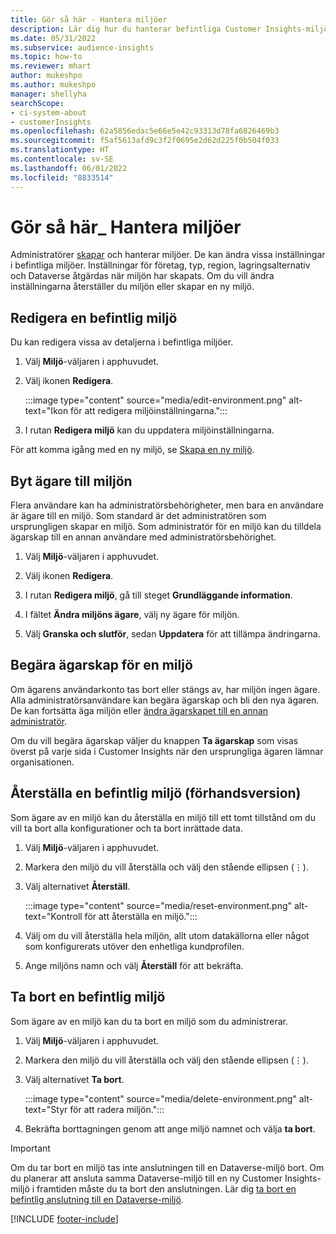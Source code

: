 ```yaml
---
title: Gör så här - Hantera miljöer
description: Lär dig hur du hanterar befintliga Customer Insights-miljöer som administratör.
ms.date: 05/31/2022
ms.subservice: audience-insights
ms.topic: how-to
ms.reviewer: mhart
author: mukeshpo
ms.author: mukeshpo
manager: shellyha
searchScope:
- ci-system-about
- customerInsights
ms.openlocfilehash: 62a5856edac5e66e5e42c93313d78fa6826469b3
ms.sourcegitcommit: f5af5613afd9c3f2f0695e2d62d225f0b504f033
ms.translationtype: HT
ms.contentlocale: sv-SE
ms.lasthandoff: 06/01/2022
ms.locfileid: "8833514"
---
```

# <a name="how-to-manage-environments"></a>Gör så här_ Hantera miljöer

Administratörer [skapar](create-environment.md) och hanterar miljöer. De kan ändra vissa inställningar i befintliga miljöer. Inställningar för företag, typ, region, lagringsalternativ och Dataverse åtgärdas när miljön har skapats. Om du vill ändra inställningarna återställer du miljön eller skapar en ny miljö.

## <a name="edit-an-existing-environment"></a>Redigera en befintlig miljö

Du kan redigera vissa av detaljerna i befintliga miljöer.

1. Välj **Miljö**-väljaren i apphuvudet.

1. Välj ikonen **Redigera**.

   :::image type="content" source="media/edit-environment.png" alt-text="Ikon för att redigera miljöinställningarna.":::

1. I rutan **Redigera miljö** kan du uppdatera miljöinställningarna.

För att komma igång med en ny miljö, se [Skapa en ny miljö](create-environment.md).

## <a name="change-the-owner-of-an-environment"></a>Byt ägare till miljön

Flera användare kan ha administratörsbehörigheter, men bara en användare är ägare till en miljö. Som standard är det administratören som ursprungligen skapar en miljö. Som administratör för en miljö kan du tilldela ägarskap till en annan användare med administratörsbehörighet.

1. Välj **Miljö**-väljaren i apphuvudet.

1. Välj ikonen **Redigera**.

1. I rutan **Redigera miljö**, gå till steget **Grundläggande information**.

1. I fältet **Ändra miljöns ägare**, välj ny ägare för miljön.  

1. Välj **Granska och slutför**, sedan **Uppdatera** för att tillämpa ändringarna.

## <a name="claim-ownership-of-an-environment"></a>Begära ägarskap för en miljö

Om ägarens användarkonto tas bort eller stängs av, har miljön ingen ägare. Alla administratörsanvändare kan begära ägarskap och bli den nya ägaren. De kan fortsätta äga miljön eller [ändra ägarskapet till en annan administratör](#change-the-owner-of-an-environment).

Om du vill begära ägarskap väljer du knappen **Ta ägarskap** som visas överst på varje sida i Customer Insights när den ursprungliga ägaren lämnar organisationen.

## <a name="reset-an-existing-environment-preview"></a>Återställa en befintlig miljö (förhandsversion)

Som ägare av en miljö kan du återställa en miljö till ett tomt tillstånd om du vill ta bort alla konfigurationer och ta bort inrättade data.

1. Välj **Miljö**-väljaren i apphuvudet.

1. Markera den miljö du vill återställa och välj den stående ellipsen (&vellip;).

1. Välj alternativet **Återställ**.

   :::image type="content" source="media/reset-environment.png" alt-text="Kontroll för att återställa en miljö.":::

1. Välj om du vill återställa hela miljön, allt utom datakällorna eller något som konfigurerats utöver den enhetliga kundprofilen.

1. Ange miljöns namn och välj **Återställ** för att bekräfta.

## <a name="delete-an-existing-environment"></a>Ta bort en befintlig miljö

Som ägare av en miljö kan du ta bort en miljö som du administrerar.

1. Välj **Miljö**-väljaren i apphuvudet.

1. Markera den miljö du vill återställa och välj den stående ellipsen (&vellip;). 

1. Välj alternativet **Ta bort**.

   :::image type="content" source="media/delete-environment.png" alt-text="Styr för att radera miljön.":::

1. Bekräfta borttagningen genom att ange miljö namnet och välja **ta bort**.

> [!IMPORTANT]
> Om du tar bort en miljö tas inte anslutningen till en Dataverse-miljö bort. Om du planerar att ansluta samma Dataverse-miljö till en ny Customer Insights-miljö i framtiden måste du ta bort den anslutningen. Lär dig [ta bort en befintlig anslutning till en Dataverse-miljö](customer-insights-dataverse.md#remove-an-existing-connection-to-a-dataverse-environment).

[!INCLUDE [footer-include](includes/footer-banner.md)]

